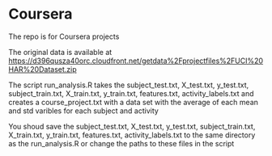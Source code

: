 # Coursera
The repo is for Coursera projects

The original data is available at
https://d396qusza40orc.cloudfront.net/getdata%2Fprojectfiles%2FUCI%20HAR%20Dataset.zip

The script run_analysis.R takes the subject_test.txt, X_test.txt, y_test.txt, subject_train.txt, X_train.txt, y_train.txt, features.txt, activity_labels.txt and creates a course_project.txt with a data set with the average of each mean and std varibles for each subject and activity

You shoud save the subject_test.txt, X_test.txt, y_test.txt, subject_train.txt, X_train.txt, y_train.txt, features.txt, activity_labels.txt to the same directory as the run_analysis.R or change the paths to these files in the script
